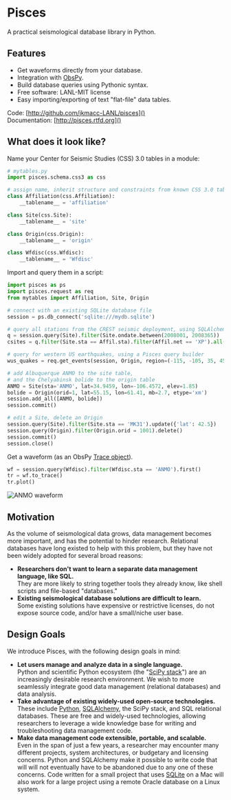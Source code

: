 # Pisces

A practical seismological database library in Python.

## Features

* Get waveforms directly from your database.
* Integration with [ObsPy](www.obspy.org).
* Build database queries using Pythonic syntax.
* Free software: LANL-MIT license
* Easy importing/exporting of text "flat-file" data tables.

Code: [http://github.com/jkmacc-LANL/pisces]()  
Documentation: [http://pisces.rtfd.org]()


## What does it look like?

Name your Center for Seismic Studies (CSS) 3.0 tables in a module:

```python
# mytables.py
import pisces.schema.css3 as css

# assign name, inherit structure and constraints from known CSS 3.0 tables
class Affiliation(css.Affiliation):
    __tablename__ = 'affiliation'

class Site(css.Site):
    __tablename__ = 'site'

class Origin(css.Origin):
    __tablename__ = 'origin'

class Wfdisc(css.Wfdisc):
    __tablename__ = 'Wfdisc'
```

Import and query them in a script:

```python
import pisces as ps
import pisces.request as req
from mytables import Affiliation, Site, Origin

# connect with an existing SQLite database file
session = ps.db_connect('sqlite:///mydb.sqlite')

# query all stations from the CREST seismic deployment, using SQLAlchemy
q = session.query(Site).filter(Site.ondate.between(2008001, 2008365))
csites = q.filter(Site.sta == Affil.sta).filter(Affil.net == 'XP').all()

# query for western US earthquakes, using a Pisces query builder
wus_quakes = req.get_events(session, Origin, region=(-115, -105, 35, 45), mag={'mb': (4, None)})

# add Albuquerque ANMO to the site table, 
# and the Chelyabinsk bolide to the origin table
ANMO = Site(sta='ANMO', lat=34.9459, lon=-106.4572, elev=1.85)
bolide = Origin(orid=1, lat=55.15, lon=61.41, mb=2.7, etype='xm')
session.add_all([ANMO, bolide])
session.commit()

# edit a Site, delete an Origin
session.query(Site).filter(Site.sta == 'MK31').update({'lat': 42.5})
session.query(Origin).filter(Origin.orid = 1001).delete()
session.commit()
session.close()
```

Get a waveform (as an ObsPy [Trace object](http://docs.obspy.org/packages/autogen/obspy.core.trace.Trace.html#obspy.core.trace.Trace)).

```python
wf = session.query(Wfdisc).filter(Wfdisc.sta == 'ANMO').first()
tr = wf.to_trace()
tr.plot()
```

![ANMO waveform](https://raw.github.com/jkmacc-LANL/pisces/master/ANMO.png "ANMO waveform")

## Motivation

As the volume of seismological data grows, data management becomes more important, and has the potential to hinder research.
Relational databases have long existed to help with this problem, but they have not been widely adopted for several broad reasons:

* **Researchers don't want to learn a separate data management language, like SQL.**  
  They are more likely to string together tools they already know, like shell scripts and file-based "databases."
* **Existing seismological database solutions are difficult to learn.**  
  Some existing solutions have expensive or restrictive licenses, do not expose source code, and/or have a small/niche user base.  

## Design Goals

We introduce Pisces, with the following design goals in mind:

* **Let users manage and analyze data in a single language.**  
  Python and scientific Python ecosystem (the "[SciPy stack](http://www.scipy.org/about.html)") are an increasingly desirable research environment.
  We wish to more seamlessly integrate good data management (relational databases) and data analysis.
* **Take advantage of existing widely-used open-source technologies.**  
  These include [Python](www.python.org), [SQLAlchemy](www.sqlalchemy.org), the SciPy stack, and SQL relational databases.
  These are free and widely-used technologies, allowing researchers to leverage a wide knowledge base for writing and troubleshooting data management code.
* **Make data management code extensible, portable, and scalable.**  
  Even in the span of just a few years, a researcher may encounter many different projects, system architectures, or budgetary and licensing concerns.
  Python and SQLAlchemy make it possible to write code that will will not eventually have to be abandoned due to any one of these concerns. 
  Code written for a small project that uses [SQLite](www.sqlite.org) on a Mac will also work for a large project using a remote Oracle database on a Linux system.



<!---
.. image:: https://badge.fury.io/py/pisces.png
    :target: http://badge.fury.io/py/pisces
    
.. image:: https://travis-ci.org/jkmacc-LANL/pisces.png?branch=master
        :target: https://travis-ci.org/jkmacc-LANL/pisces

.. image:: https://pypip.in/d/pisces/badge.png
        :target: https://crate.io/packages/pisces?version=latest
-->




